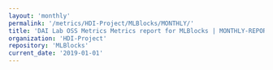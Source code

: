 ```yaml
---
layout: 'monthly'
permalink: '/metrics/HDI-Project/MLBlocks/MONTHLY/'
title: 'DAI Lab OSS Metrics Metrics report for MLBlocks | MONTHLY-REPORT-2019-01-01'
organization: 'HDI-Project'
repository: 'MLBlocks'
current_date: '2019-01-01'
---
```


